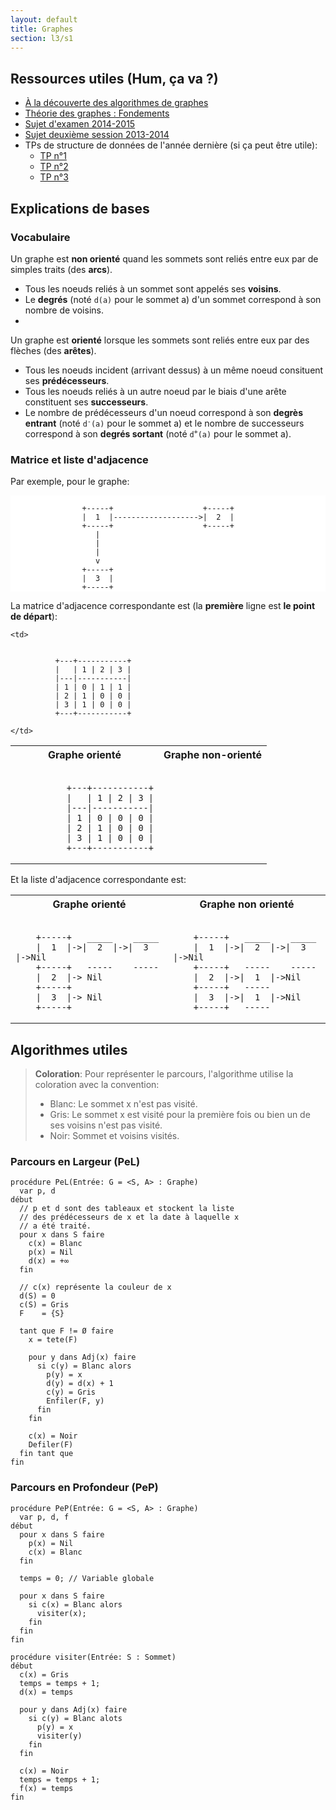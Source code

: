 ```yaml
---
layout: default
title: Graphes
section: l3/s1
---
```


## Ressources utiles (Hum, ça va ?)

* [À la découverte des algorithmes de graphes](https://zestedesavoir.com/tutoriels/681/a-la-decouverte-des-algorithmes-de-graphe/)
* [Théorie des graphes : Fondements](https://fr.wikiversity.org/wiki/Th%C3%A9orie_des_graphes/Fondements)
* [Sujet d'examen 2014-2015](https://drive.google.com/uc?export=download&id=0B1b6pH21vC4edFRGVXBSN2tXNm8)
* [Sujet deuxième session 2013-2014](https://drive.google.com/uc?export=download&id=0B1b6pH21vC4eM0ZvR3pXUkVibHM)
* TPs de structure de données de l'année dernière (si ça peut être utile):
  - [TP n°1](graphes/TP1.html)
  - [TP n°2](graphes/TP2.html)
  - [TP n°3](graphes/TP3.html)

## Explications de bases

### Vocabulaire

Un graphe est **non orienté** quand les sommets sont reliés entre eux par de simples traits (des **arcs**).

* Tous les noeuds reliés à un sommet sont appelés ses **voisins**.
* Le **degrés** (noté `d(a)` pour le sommet a) d'un sommet correspond à son nombre de voisins.
*

Un graphe est **orienté** lorsque les sommets sont reliés entre eux par des flèches
(des **arêtes**).

* Tous les noeuds incident (arrivant dessus) à un même noeud consituent ses **prédécesseurs**.
* Tous les noeuds reliés à un autre noeud par le biais d'une arête constituent
ses **successeurs**.
* Le nombre de prédécesseurs d'un noeud correspond à son **degrès entrant** (noté <code>d<sup>-</sup>(a)</code> pour le sommet a) et le nombre de successeurs correspond à son **degrés sortant** (noté <code>d<sup>+</sup>(a)</code> pour le sommet a).

### Matrice et liste d'adjacence

Par exemple, pour le graphe:

<pre style="background: white"><code>
                +-----+                    +-----+
                |  1  |------------------->|  2  |
                +-----+                    +-----+
                   |
                   |
                   |
                   v
                +-----+
                |  3  |
                +-----+
</code></pre>

La matrice d'adjacence correspondante est (la **première** ligne est **le point de départ**):

<table>
  <tr>
    <th>Graphe orienté</th>
    <th>Graphe non-orienté</th>
  </tr>

  <tr>
    <td>
<pre class="highlight" style="border: none"><code>
          +---+-----------+
          |   | 1 | 2 | 3 |
          |---|-----------|
          | 1 | 0 | 0 | 0 |
          | 2 | <span class="nf">1</span> | 0 | 0 |
          | 3 | <span class="nf">1</span> | 0 | 0 |
          +---+-----------+
</code></pre>
    </td>

    <td>
<pre class="highlight" style="border:none"><code>
          +---+-----------+
          |   | 1 | 2 | 3 |
          |---|-----------|
          | 1 | 0 | <span class="nf">1</span> | <span class="nf">1</span> |
          | 2 | <span class="nf">1</span> | 0 | 0 |
          | 3 | <span class="nf">1</span> | 0 | 0 |
          +---+-----------+
</code></pre>
    </td>
  </tr>
</table>

Et la liste d'adjacence correspondante est:

<table>
  <tr>
    <th>Graphe orienté</th>
    <th>Graphe non orienté</th>
  </tr>

  <tr>
    <td>
<pre><code>
    +-----+   _____    _____
    |  1  |->|  2  |->|  3  |->Nil
    +-----+   -----    -----
    |  2  |-> Nil
    +-----+
    |  3  |-> Nil
    +-----+
</code></pre>
    </td>
    <td>
<pre><code>
    +-----+   _____    _____
    |  1  |->|  2  |->|  3  |->Nil
    +-----+   -----    -----
    |  2  |->|  1  |->Nil
    +-----+   -----
    |  3  |->|  1  |->Nil
    +-----+   -----
</code></pre>
    </td>
  </tr>
</table>

## Algorithmes utiles

> **Coloration**: Pour représenter le parcours, l'algorithme utilise
> la coloration avec la convention:
>
>   * Blanc: Le sommet x n'est pas visité.
>   * Gris: Le sommet x est visité pour la première fois ou
>     bien un de ses voisins n'est pas visité.
>   * Noir: Sommet et voisins visités.

### Parcours en Largeur (PeL)

~~~pseudo
procédure PeL(Entrée: G = <S, A> : Graphe)
  var p, d
début
  // p et d sont des tableaux et stockent la liste
  // des prédécesseurs de x et la date à laquelle x
  // a été traité.
  pour x dans S faire
    c(x) = Blanc
    p(x) = Nil
    d(x) = +∞
  fin

  // c(x) représente la couleur de x
  d(S) = 0
  c(S) = Gris
  F    = {S}

  tant que F != Ø faire
    x = tete(F)

    pour y dans Adj(x) faire
      si c(y) = Blanc alors
        p(y) = x
        d(y) = d(x) + 1
        c(y) = Gris
        Enfiler(F, y)
      fin
    fin

    c(x) = Noir
    Defiler(F)
  fin tant que
fin
~~~

### Parcours en Profondeur (PeP)

~~~pseudo
procédure PeP(Entrée: G = <S, A> : Graphe)
  var p, d, f
début
  pour x dans S faire
    p(x) = Nil
    c(x) = Blanc
  fin

  temps = 0; // Variable globale

  pour x dans S faire
    si c(x) = Blanc alors
      visiter(x);
    fin
  fin
fin

procédure visiter(Entrée: S : Sommet)
début
  c(x) = Gris
  temps = temps + 1;
  d(x) = temps

  pour y dans Adj(x) faire
    si c(y) = Blanc alots
      p(y) = x
      visiter(y)
    fin
  fin

  c(x) = Noir
  temps = temps + 1;
  f(x) = temps
fin
~~~
